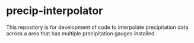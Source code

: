 # precip-interpolator
This repository is for development of code to interpolate precipitation data across a area that has multiple precipitation gauges installed.
